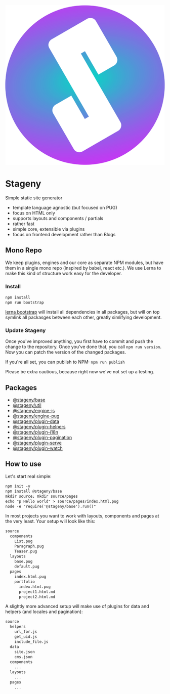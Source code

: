 ![Stageny Logo](extra/logo.svg)
# Stageny

Simple static site generator

- template language agnostic (but focused on PUG)
- focus on HTML only
- supports layouts and components / partials
- rather fast
- simple core, extensible via plugins
- focus on frontend development rather than Blogs

## Mono Repo

We keep plugins, engines and our core as separate NPM modules, but have them in a single mono repo (inspired by babel, react etc.). We use Lerna to make this kind of structure work easy for the developer.

### Install

```
npm install
npm run bootstrap
```

[lerna bootstrap](https://github.com/lerna/lerna/tree/master/commands/bootstrap#readme) will install all dependencies in all packages, but will on top symlink all packasges between each other, greatly simlifying development.

### Update Stageny

Once you've improved anything, you first have to commit and push the change to the repository. Once you've done that, you call `npm run version`. Now you can patch the version of the changed packages.

If you're all set, you can publish to NPM: `npm run publish`

Please be extra cautious, because right now we've not set up a testing.


## Packages

- [@stageny/base](./packages/stageny-base/)
- [@stageny/util](./packages/stageny-util/)
- [@stageny/engine-js](./packages/stageny-engine-js/)
- [@stageny/engine-pug](./packages/stageny-engine-pug/)
- [@stageny/plugin-data](./packages/stageny-plugin-data/)
- [@stageny/plugin-helpers](./packages/stageny-plugin-helpers/)
- [@stageny/plugin-i18n](./packages/stageny-plugin-i18n/)
- [@stageny/plugin-pagination](./packages/stageny-plugin-pagination/)
- [@stageny/plugin-serve](./packages/stageny-plugin-serve/)
- [@stageny/plugin-watch](./packages/stageny-plugin-watch/)

## How to use

Let's start real simple:

```
npm init -y
npm install @stageny/base
mkdir source; mkdir source/pages
echo "p Hello world" > source/pages/index.html.pug
node -e "require('@stageny/base').run()"
```

In most projects you want to work with layouts, components and pages at the very least. Your setup will look like this:

```
source
  components
    List.pug
	Paragraph.pug
	Teaser.pug
  layouts
    base.pug
	default.pug
  pages
    index.html.pug
	portfolio
	  index.html.pug
	  project1.html.md
	  project2.html.md
```

A slightly more advanced setup will make use of plugins for data and helpers (and locales and pagination):

```
source
  helpers
    url_for.js
	get_uid.js
	include_file.js
  data
    site.json
	cms.json
  components
    ...
  layouts
    ...
  pages
    ...
```
